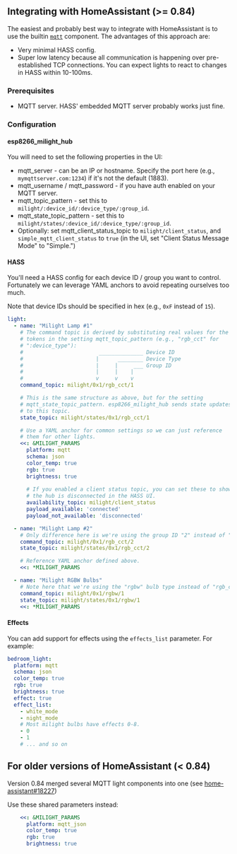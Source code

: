## Integrating with HomeAssistant (>= 0.84)

The easiest and probably best way to integrate with HomeAssistant is to use the builtin [`mqtt`](https://home-assistant.io/components/light.mqtt/) component. The advantages of this approach are:

* Very minimal HASS config.
* Super low latency because all communication is happening over pre-established TCP connections. You can expect lights to react to changes in HASS within 10-100ms.

### Prerequisites

* MQTT server. HASS' embedded MQTT server probably works just fine.

### Configuration

#### esp8266_milight_hub

You will need to set the following properties in the UI:

* mqtt_server - can be an IP or hostname. Specify the port here (e.g., `mymqttserver.com:1234`) if it's not the default (1883).
* mqtt_username / mqtt_password - if you have auth enabled on your MQTT server.
* mqtt_topic_pattern - set this to `milight/:device_id/:device_type/:group_id`.
* mqtt_state_topic_pattern - set this to `milight/states/:device_id/:device_type/:group_id`.
* Optionally: set mqtt_client_status_topic to `milight/client_status`, and `simple_mqtt_client_status` to `true` (in the UI, set "Client Status Message Mode" to "Simple.")

#### HASS

You'll need a HASS config for each device ID / group you want to control. Fortunately we can leverage YAML anchors to avoid repeating ourselves too much.

Note that device IDs should be specified in hex (e.g., `0xF` instead of `15`).

```yaml
light: 
  - name: "Milight Lamp #1"
    # The command topic is derived by substituting real values for the
    # tokens in the setting mqtt_topic_pattern (e.g., "rgb_cct" for
    # ":device_type"):
    #                        ______________ Device ID
    #                       |      ________ Device Type
    #                       |     |     ___ Group ID
    #                       |     |    |
    #                       v     v    v
    command_topic: milight/0x1/rgb_cct/1

    # This is the same structure as above, but for the setting
    # mqtt_state_topic_pattern. esp8266_milight_hub sends state updates
    # to this topic.
    state_topic: milight/states/0x1/rgb_cct/1

    # Use a YAML anchor for common settings so we can just reference
    # them for other lights.
    <<: &MILIGHT_PARAMS
      platform: mqtt
      schema: json
      color_temp: true
      rgb: true
      brightness: true
      
      # If you enabled a client status topic, you can set these to show when
      # the hub is disconnected in the HASS UI.
      availability_topic: milight/client_status
      payload_available: 'connected'
      payload_not_available: 'disconnected'

  - name: "Milight Lamp #2"
    # Only difference here is we're using the group ID "2" instead of "1".
    command_topic: milight/0x1/rgb_cct/2
    state_topic: milight/states/0x1/rgb_cct/2

    # Reference YAML anchor defined above.
    <<: *MILIGHT_PARAMS

  - name: "Milight RGBW Bulbs"
    # Note here that we're using the "rgbw" bulb type instead of "rgb_cct".
    command_topic: milight/0x1/rgbw/1
    state_topic: milight/states/0x1/rgbw/1
    <<: *MILIGHT_PARAMS
```

#### Effects

You can add support for effects using the `effects_list` parameter.  For example:

```yaml
bedroom_light:
  platform: mqtt
  schema: json
  color_temp: true
  rgb: true
  brightness: true
  effect: true
  effect_list:
    - white_mode
    - night_mode
    # Most milight bulbs have effects 0-8.
    - 0
    - 1
    # ... and so on
```

## For older versions of HomeAssistant (< 0.84)

Version 0.84 merged several MQTT light components into one (see [home-assistant#18227](https://github.com/home-assistant/home-assistant/pull/18227))

Use these shared parameters instead:

```yaml
    <<: &MILIGHT_PARAMS
      platform: mqtt_json
      color_temp: true
      rgb: true
      brightness: true
```